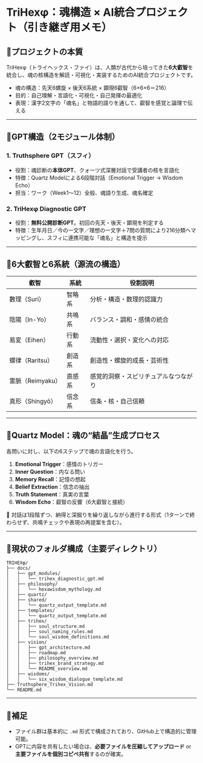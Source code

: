 
# TriHexφ：魂構造 × AI統合プロジェクト（引き継ぎ用メモ）

## 🔹プロジェクトの本質
TriHexφ（トライヘックス・ファイ）は、人類が古代から培ってきた**6大叡智**を統合し、魂の核構造を解読・可視化・実装するためのAI統合プロジェクトです。

- 魂の構造：先天6螺旋 × 後天6系統 × 顕現6叡智（6×6×6＝216）
- 目的：自己理解・言語化・可視化・自己発揮の最適化
- 表現：漢字2文字の「魂名」と物語的語りを通して、叡智を感覚と論理で伝える

---

## 🔹GPT構造（2モジュール体制）

### 1. Truthsphere GPT（スフィ）
- 役割：魂診断の**本体GPT**、クォーツ式深層対話で受講者の核を言語化
- 特徴：Quartz Modelによる6段階対話（Emotional Trigger → Wisdom Echo）
- 担当：ワーク（Week1〜12）全般、魂語り生成、魂名確定

### 2. TriHexφ Diagnostic GPT
- 役割：**無料公開診断GPT**。初回の先天・後天・顕現を判定する
- 特徴：生年月日／今の一文字／理想の一文字＋7問の質問により216分類へマッピングし、スフィに連携可能な「魂名」と構造を提示

---

## 🔹6大叡智と6系統（源流の構造）

| 叡智       | 系統   | 役割説明                   |
|------------|--------|----------------------------|
| 數理（Suri）   | 智略系 | 分析・構造・数理的認識力        |
| 陰陽（In-Yo） | 共鳴系 | バランス・調和・感情の統合       |
| 易変（Eihen） | 行動系 | 流動性・選択・変化への対応       |
| 螺律（Raritsu）| 創造系 | 創造性・螺旋的成長・芸術性      |
| 霊脈（Reimyaku）| 直感系 | 感覚的洞察・スピリチュアルなつながり |
| 真形（Shingyō）| 信念系 | 信条・核・自己信頼               |

---

## 🔹Quartz Model：魂の“結晶”生成プロセス

各問いに対し、以下の6ステップで魂の言語化を行う。

1. **Emotional Trigger**：感情のトリガー  
2. **Inner Question**：内なる問い  
3. **Memory Recall**：記憶の想起  
4. **Belief Extraction**：信念の抽出  
5. **Truth Statement**：真実の言葉  
6. **Wisdom Echo**：叡智の反響（6大叡智と接続）

🧠 対話は1段階ずつ、納得と深掘りを繰り返しながら進行する形式（1ターンで終わらせず、共鳴チェックや表現の再提案を含む）。

---

## 🔹現状のフォルダ構成（主要ディレクトリ）

```
TRIHEΧφ/
├── docs/
│   ├── gpt_modules/
│   │   └── trihex_diagnostic_gpt.md
│   ├── philosophy/
│   │   └── hexawisdom_mythology.md
│   ├── quartz/
│   ├── shared/
│   │   └── quartz_output_template.md
│   ├── templates/
│   │   └── quartz_output_template.md
│   ├── trihex/
│   │   ├── soul_structure.md
│   │   ├── soul_naming_rules.md
│   │   └── soul_wisdom_definitions.md
│   ├── vision/
│   │   ├── gpt_architecture.md
│   │   ├── roadmap.md
│   │   ├── philosophy_overview.md
│   │   ├── trihex_brand_strategy.md
│   │   └── README_overview.md
│   ├── wisdoms/
│   │   └── six_wisdom_dialogue_template.md
├── Truthsphere_Trihex_Vision.md
└── README.md
```

---

## 🔹補足

- ファイル群は基本的に `.md` 形式で構成されており、GitHub上で構造的に管理可能。
- GPTに内容を共有したい場合は、**必要ファイルを圧縮してアップロード** or **主要ファイルを個別コピペ共有**するのが確実。
